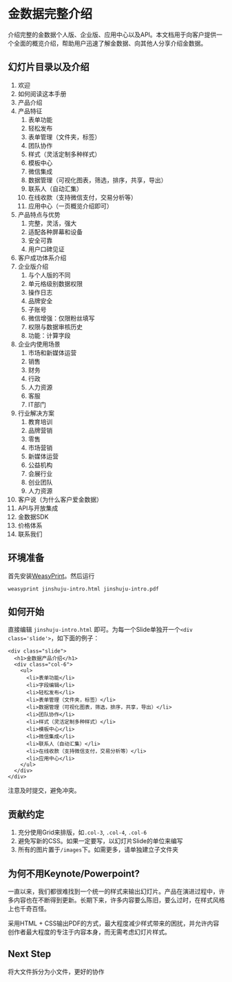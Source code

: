 # 金数据完整介绍

介绍完整的金数据个人版、企业版、应用中心以及API。本文档用于向客户提供一个全面的概览介绍，帮助用户迅速了解金数据、向其他人分享介绍金数据。

## 幻灯片目录以及介绍

1. 欢迎
2. 如何阅读这本手册
3. 产品介绍
4. 产品特征
   1. 表单功能
   5. 轻松发布
   6. 表单管理（文件夹，标签）
   7. 团队协作
   8. 样式（灵活定制多种样式）
   9. 模板中心
   10. 微信集成
   11. 数据管理（可视化图表，筛选，排序，共享，导出）
   12. 联系人（自动汇集）
   13. 在线收款（支持微信支付，交易分析等）
   14. 应用中心（一页概览介绍即可）
5. 产品特点与优势
   1. 完整，灵活，强大
   2. 适配各种屏幕和设备
   3. 安全可靠
   4. 用户口碑见证
6. 客户成功体系介绍
7. 企业版介绍
   1. 与个人版的不同
   2. 单元格级别数据权限
   3. 操作日志
   4. 品牌安全
   5. 子账号
   6. 微信增强：仅限粉丝填写
   7. 权限与数据审核历史
   8. 功能：计算字段
8. 企业内使用场景
   1. 市场和新媒体运营
   2. 销售
   3. 财务
   4. 行政
   5. 人力资源
   6. 客服
   7. IT部门
9. 行业解决方案
   1. 教育培训
   2. 品牌营销
   3. 零售
   4. 市场营销
   5. 新媒体运营
   6. 公益机构
   7. 会展行业
   8. 创业团队
   9. 人力资源
10. 客户说（为什么客户爱金数据）
11. API与开放集成
12. 金数据SDK
13. 价格体系
14. 联系我们

## 环境准备

首先安装[WeasyPrint](http://weasyprint.org/)。然后运行
```
weasyprint jinshuju-intro.html jinshuju-intro.pdf
```

## 如何开始

直接编辑 `jinshuju-intro.html` 即可。为每一个Slide单独开一个`<div class='slide'>`，如下面的例子：  
```
<div class="slide">
  <h1>金数据产品介绍</h1>
  <div class="col-6">
    <ul>
      <li>表单功能</li>
      <li>字段编辑</li>
      <li>轻松发布</li>
      <li>表单管理（文件夹，标签）</li>
      <li>数据管理（可视化图表，筛选，排序，共享，导出）</li>
      <li>团队协作</li>
      <li>样式（灵活定制多种样式）</li>
      <li>模板中心</li>
      <li>微信集成</li>
      <li>联系人（自动汇集）</li>
      <li>在线收款（支持微信支付，交易分析等）</li>
      <li>应用中心</li>
    </ul>
  </div>
</div>
```

注意及时提交，避免冲突。

## 贡献约定

1. 充分使用Grid来排版，如`.col-3`, `.col-4`, `.col-6`
2. 避免写新的CSS。如果一定要写，以幻灯片Slide的单位来编写
3. 所有的图片置于`/images`下。如需更多，请单独建立子文件夹

## 为何不用Keynote/Powerpoint?

一直以来，我们都很难找到一个统一的样式来输出幻灯片。产品在演进过程中，许多内容也在不断得到更新。长期下来，许多内容要么陈旧，要么过时，在样式风格上也千奇百怪。

采用HTML + CSS输出PDF的方式，最大程度减少样式带来的困扰，并允许内容创作者最大程度的专注于内容本身，而无需考虑幻灯片样式。

## Next Step

将大文件拆分为小文件，更好的协作
